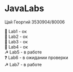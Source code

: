# JavaLabs
Цай Георгий 3530904/80006


&#127823; Lab1 - ок  
&#127823; Lab2 - ок  
&#127823; Lab3 - ок     
&#127823; Lab4 - ок    
&#9773; Lab5 - в работе  
&#10067; Lab6 - в ожидании проверки  
&#9773; Lab7 - в работе 
